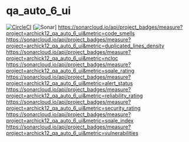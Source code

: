# qa_auto_6_ui

[![CircleCI](https://circleci.com/gh/archick12/qa_auto_6_ui.svg?style=svg)](https://circleci.com/gh/archick12/qa_auto_6_ui)
[![Sonar](https://sonarcloud.io/api/project_badges/measure?project=archick12_qa_auto_6_ui&metric=bugs)]
https://sonarcloud.io/api/project_badges/measure?project=archick12_qa_auto_6_ui&metric=code_smells
https://sonarcloud.io/api/project_badges/measure?project=archick12_qa_auto_6_ui&metric=duplicated_lines_density
https://sonarcloud.io/api/project_badges/measure?project=archick12_qa_auto_6_ui&metric=ncloc
https://sonarcloud.io/api/project_badges/measure?project=archick12_qa_auto_6_ui&metric=sqale_rating
https://sonarcloud.io/api/project_badges/measure?project=archick12_qa_auto_6_ui&metric=alert_status
https://sonarcloud.io/api/project_badges/measure?project=archick12_qa_auto_6_ui&metric=reliability_rating
https://sonarcloud.io/api/project_badges/measure?project=archick12_qa_auto_6_ui&metric=security_rating
https://sonarcloud.io/api/project_badges/measure?project=archick12_qa_auto_6_ui&metric=sqale_index
https://sonarcloud.io/api/project_badges/measure?project=archick12_qa_auto_6_ui&metric=vulnerabilities
